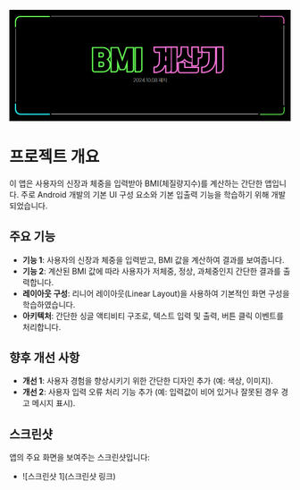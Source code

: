 <p align="center">
  <img src="../images/project_title_01.jpg" alt="타이틀 배너">
</p>


# 프로젝트 개요
이 앱은 사용자의 신장과 체중을 입력받아 BMI(체질량지수)를 계산하는 간단한 앱입니다. 주로 Android 개발의 기본 UI 구성 요소와 기본 입출력 기능을 학습하기 위해 개발되었습니다.

## 주요 기능
- **기능 1**: 사용자의 신장과 체중을 입력받고, BMI 값을 계산하여 결과를 보여줍니다.
- **기능 2**: 계산된 BMI 값에 따라 사용자가 저체중, 정상, 과체중인지 간단한 결과를 출력합니다.
- **레이아웃 구성**: 리니어 레이아웃(Linear Layout)을 사용하여 기본적인 화면 구성을 학습하였습니다.
- **아키텍처**: 간단한 싱글 액티비티 구조로, 텍스트 입력 및 출력, 버튼 클릭 이벤트를 처리합니다.

## 향후 개선 사항
- **개선 1**: 사용자 경험을 향상시키기 위한 간단한 디자인 추가 (예: 색상, 이미지).
- **개선 2**: 사용자 입력 오류 처리 기능 추가 (예: 입력값이 비어 있거나 잘못된 경우 경고 메시지 표시).

## 스크린샷
앱의 주요 화면을 보여주는 스크린샷입니다:
- ![스크린샷 1](스크린샷 링크)
